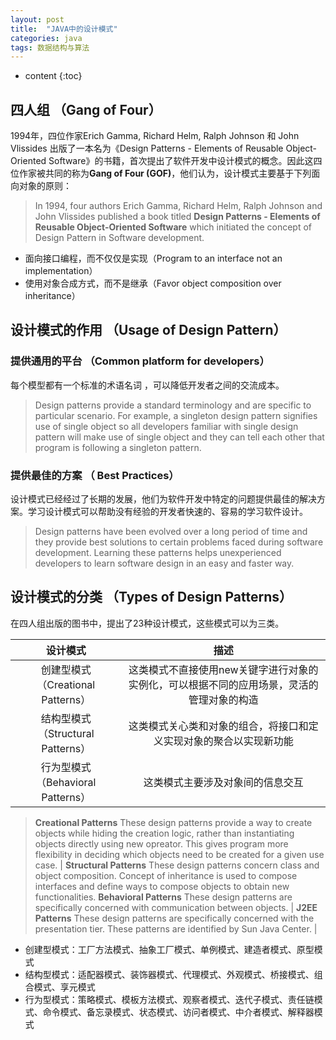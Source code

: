 ```yaml
---
layout: post
title:  "JAVA中的设计模式"
categories: java
tags: 数据结构与算法
---
```


* content
{:toc}

## 四人组 （Gang of Four）

1994年，四位作家Erich Gamma, Richard Helm, Ralph Johnson 和 John Vlissides 出版了一本名为《Design Patterns - Elements of Reusable Object-Oriented Software》的书籍，首次提出了软件开发中设计模式的概念。因此这四位作家被共同的称为**Gang of Four (GOF)**，他们认为，设计模式主要基于下列面向对象的原则：

> In 1994, four authors Erich Gamma, Richard Helm, Ralph Johnson and John Vlissides published a book titled **Design Patterns - Elements of Reusable Object-Oriented Software** which initiated the concept of Design Pattern in Software development.


- 面向接口编程，而不仅仅是实现（Program to an interface not an implementation）
- 使用对象合成方式，而不是继承（Favor object composition over inheritance）


## 设计模式的作用 （Usage of Design Pattern）


### 提供通用的平台 （Common platform for developers）


每个模型都有一个标准的术语名词 ，可以降低开发者之间的交流成本。

> Design patterns provide a standard terminology and are specific to particular scenario. For example, a singleton design pattern signifies use of single object so all developers familiar with single design pattern will make use of single object and they can tell each other that program is following a singleton pattern.

### 提供最佳的方案 （ Best Practices）

设计模式已经经过了长期的发展，他们为软件开发中特定的问题提供最佳的解决方案。学习设计模式可以帮助没有经验的开发者快速的、容易的学习软件设计。

> Design patterns have been evolved over a long period of time and they provide best solutions to certain problems faced during software development. Learning these patterns helps unexperienced developers to learn software design in an easy and faster way.

## 设计模式的分类 （Types of Design Patterns）

在四人组出版的图书中，提出了23种设计模式，这些模式可以为三类。


| 设计模式 | 描述 |
| :---------:| :-----:|
| 创建型模式（Creational Patterns） | 这类模式不直接使用new关键字进行对象的实例化，可以根据不同的应用场景，灵活的管理对象的构造 |
| 结构型模式（Structural Patterns） | 这类模式关心类和对象的组合，将接口和定义实现对象的聚合以实现新功能 |
| 行为型模式（Behavioral Patterns） | 这类模式主要涉及对象间的信息交互 |


> **Creational Patterns** 
> These design patterns provide a way to create objects while hiding the creation logic, rather than instantiating objects directly using new opreator. This gives program more flexibility in deciding which objects need to be created for a given use case. |
> **Structural Patterns** 
> These design patterns concern class and object composition. Concept of inheritance is used to compose interfaces and define ways to compose objects to obtain new functionalities.
> **Behavioral Patterns** 
> These design patterns are specifically concerned with communication between objects. |
> **J2EE Patterns** 
> These design patterns are specifically concerned with the presentation tier. These patterns are identified by Sun Java Center. |

- 创建型模式：工厂方法模式、抽象工厂模式、单例模式、建造者模式、原型模式
- 结构型模式：适配器模式、装饰器模式、代理模式、外观模式、桥接模式、组合模式、享元模式
- 行为型模式：策略模式、模板方法模式、观察者模式、迭代子模式、责任链模式、命令模式、备忘录模式、状态模式、访问者模式、中介者模式、解释器模式
